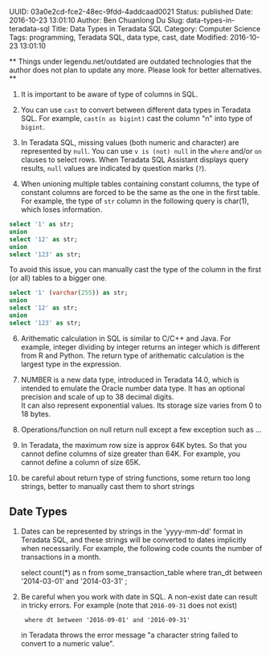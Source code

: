 UUID: 03a0e2cd-fce2-48ec-9fdd-4addcaad0021
Status: published
Date: 2016-10-23 13:01:10
Author: Ben Chuanlong Du
Slug: data-types-in-teradata-sql
Title: Data Types in Teradata SQL
Category: Computer Science
Tags: programming, Teradata SQL, data type, cast, date
Modified: 2016-10-23 13:01:10

**
Things under legendu.net/outdated are outdated technologies 
that the author does not plan to update any more. 
Please look for better alternatives.
**


1. It is important to be aware of type of columns in SQL.

2. You can use `cast` to convert between different data types in Teradata SQL.
For example, `cast(n as bigint)` cast the column "n" into type of `bigint`.

3. In Teradata SQL, 
missing values (both numeric and character) are represented by `null`. 
You can use `v is (not) null` in the `where` and/or `on` clauses to select rows.
When Teradata SQL Assistant displays query results, 
`null` values are indicated by question marks (`?`).

5. When unioning multiple tables containing constant columns,
the type of constant columns are forced to be the same as the one in the first table.
For example, 
the type of `str` column in the following query is char(1),
which loses information.
```SQL
select '1' as str;
union
select '12' as str;
union 
select '123' as str;
```
To avoid this issue, 
you can manually cast the type of the column in the first (or all) tables to a bigger one.
```SQL
select '1' (varchar(255)) as str;
union
select '12' as str;
union 
select '123' as str;
```

6. Arithematic calculation in SQL is similar to C/C++ and Java. 
For example, integer dividing by integer returns an integer
which is different from R and Python.
The return type of arithematic calculation is the largest type in the expression.

7. NUMBER is a new data type, 
introduced in Teradata 14.0, 
which is intended to emulate the Oracle number data type. 
It has an optional precision and scale of up to 38 decimal digits.  
It can also represent exponential values. 
Its storage size varies from 0 to 18 bytes.

8. Operations/function on null return null
except a few exception such as ...

2. In Teradata, the maximum row size is approx 64K bytes. 
So that you cannot define columns of size greater than 64K.
For example, 
you cannot define a column of size 65K.

3. be careful about return type of string functions, some return too long strings, 
better to manually cast them to short strings


## Date Types

1. Dates can be represented by strings in the 'yyyy-mm-dd' format in Teradata SQL,
    and these strings will be converted to dates implicitly when necessarily.
    For example,
    the following code counts the number of transactions in a month.

    select
        count(*) as n
    from
        some_transaction_table
    where
        tran_dt between '2014-03-01' and '2014-03-31'
    ;

2. Be careful when you work with date in SQL.
    A non-exist date can result in tricky errors.
    For example (note that `2016-09-31` does not exist)

        where dt between '2016-09-01' and '2016-09-31'  

    in Teradata throws the error message "a character string failed to convert to a numeric value".